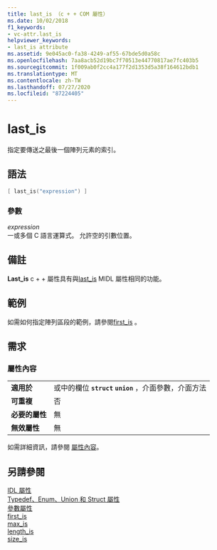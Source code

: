 ```yaml
---
title: last_is （c + + COM 屬性）
ms.date: 10/02/2018
f1_keywords:
- vc-attr.last_is
helpviewer_keywords:
- last_is attribute
ms.assetid: 9e045ac0-fa38-4249-af55-67bde5d0a58c
ms.openlocfilehash: 7aa8acb52d19bc7f70513e44770817ae7fc403b5
ms.sourcegitcommit: 1f009ab0f2cc4a177f2d1353d5a38f164612bdb1
ms.translationtype: MT
ms.contentlocale: zh-TW
ms.lasthandoff: 07/27/2020
ms.locfileid: "87224405"
---
```

# <a name="last_is"></a>last_is

指定要傳送之最後一個陣列元素的索引。

## <a name="syntax"></a>語法

```cpp
[ last_is("expression") ]
```

### <a name="parameters"></a>參數

*expression*<br/>
一或多個 C 語言運算式。 允許空的引數位置。

## <a name="remarks"></a>備註

**Last_is** c + + 屬性具有與[last_is](/windows/win32/Midl/last-is) MIDL 屬性相同的功能。

## <a name="example"></a>範例

如需如何指定陣列區段的範例，請參閱[first_is](first-is.md) 。

## <a name="requirements"></a>需求

### <a name="attribute-context"></a>屬性內容

|||
|-|-|
|**適用於**|或中的欄位 **`struct`** **`union`** ，介面參數，介面方法|
|**可重複**|否|
|**必要的屬性**|無|
|**無效屬性**|無|

如需詳細資訊，請參閱 [屬性內容](cpp-attributes-com-net.md#contexts)。

## <a name="see-also"></a>另請參閱

[IDL 屬性](idl-attributes.md)<br/>
[Typedef、Enum、Union 和 Struct 屬性](typedef-enum-union-and-struct-attributes.md)<br/>
[參數屬性](parameter-attributes.md)<br/>
[first_is](first-is.md)<br/>
[max_is](max-is.md)<br/>
[length_is](length-is.md)<br/>
[size_is](size-is.md)
